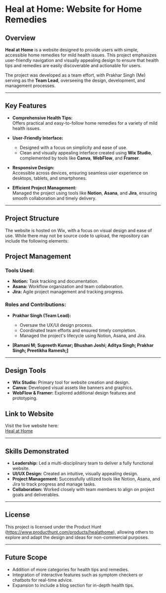 # Heal at Home: Website for Home Remedies  

## Overview  

**Heal at Home** is a website designed to provide users with simple, accessible home remedies for mild health issues. This project emphasizes user-friendly navigation and visually appealing design to ensure that health tips and remedies are easily discoverable and actionable for users.  

The project was developed as a team effort, with Prakhar Singh (Me) serving as the **Team Lead**, overseeing the design, development, and management processes.  

---

## Key Features  

- **Comprehensive Health Tips:**  
  Offers practical and easy-to-follow home remedies for a variety of mild health issues.  

- **User-Friendly Interface:**  
  - Designed with a focus on simplicity and ease of use.  
  - Clean and visually appealing interface created using **Wix Studio**, complemented by tools like **Canva**, **WebFlow**, and **Framer**.  

- **Responsive Design:**  
  Accessible across devices, ensuring seamless user experience on desktops, tablets, and smartphones.  

- **Efficient Project Management:**  
  Managed the project using tools like **Notion**, **Asana**, and **Jira**, ensuring smooth collaboration and timely delivery.  

---

## Project Structure  

The website is hosted on Wix, with a focus on visual design and ease of use. While there may not be source code to upload, the repository can include the following elements: 

## Project Management  

### Tools Used:  
- **Notion:** Task tracking and documentation.  
- **Asana:** Workflow organization and team collaboration.  
- **Jira:** Agile project management and tracking progress.  

### Roles and Contributions:  
- **Prakhar Singh (Team Lead):**  
  - Oversaw the UX/UI design process.  
  - Coordinated team efforts and ensured timely completion.  
  - Managed the project's lifecycle using Notion, Asana, and Jira.  

- **[Ramani M; Supreeth Kumar; Bhushan Joshi; Aditya Singh; Prakhar Singh; Preetikha Ramesh;]**

---

## Design Tools  

- **Wix Studio:** Primary tool for website creation and design.  
- **Canva:** Developed visual assets like banners and graphics.  
- **WebFlow & Framer:** Explored additional design features and prototyping.

## Link to Website  

Visit the live website here:  
[Heal at Home](https://healathomeproject1.wixsite.com/healathome?ref=producthunt)  

---

## Skills Demonstrated  

- **Leadership:** Led a multi-disciplinary team to deliver a fully functional website.  
- **UI/UX Design:** Created an intuitive, visually appealing design.  
- **Project Management:** Successfully utilized tools like Notion, Asana, and Jira to track progress and manage tasks.  
- **Collaboration:** Worked closely with team members to align on project goals and deliverables.  

---

## License  

This project is licensed under the Product Hunt (https://www.producthunt.com/products/healathome), allowing others to explore and adapt the design and ideas for non-commercial purposes.  

---

## Future Scope  

- Addition of more categories for health tips and remedies.  
- Integration of interactive features such as symptom checkers or chatbots for real-time advice.  
- Expansion to include a blog section for in-depth health tips.
